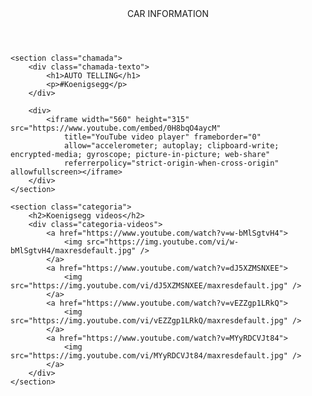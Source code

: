 <html lang="pt-BR">

<head>
    <link rel="stylesheet" href="styles.css">
    <link rel="preconnect" href="https://fonts.googleapis.com">
    <link rel="preconnect" href="https://fonts.gstatic.com" crossorigin>
    <link
        href="https://fonts.googleapis.com/css2?family=Chakra+Petch:ital,wght@0,300;0,400;0,500;0,600;0,700;1,300;1,400;1,500;1,600;1,700&display=swap"
        rel="stylesheet">
    <title>Car Infomantion</title>
</head>

<body>
    <header>CAR INFORMATION</header>

    <section class="chamada">
        <div class="chamada-texto">
            <h1>AUTO TELLING</h1>
            <p>#Koenigsegg</p>
        </div>

        <div>
            <iframe width="560" height="315" src="https://www.youtube.com/embed/0H8bqO4aycM"
                title="YouTube video player" frameborder="0"
                allow="accelerometer; autoplay; clipboard-write; encrypted-media; gyroscope; picture-in-picture; web-share"
                referrerpolicy="strict-origin-when-cross-origin" allowfullscreen></iframe>
        </div>
    </section>

    <section class="categoria">
        <h2>Koenigsegg videos</h2>
        <div class="categoria-videos">
            <a href="https://www.youtube.com/watch?v=w-bMlSgtvH4">
                <img src="https://img.youtube.com/vi/w-bMlSgtvH4/maxresdefault.jpg" />
            </a>
            <a href="https://www.youtube.com/watch?v=dJ5XZMSNXEE">
                <img src="https://img.youtube.com/vi/dJ5XZMSNXEE/maxresdefault.jpg" />
            </a>
            <a href="https://www.youtube.com/watch?v=vEZZgp1LRkQ">
                <img src="https://img.youtube.com/vi/vEZZgp1LRkQ/maxresdefault.jpg" />
            </a>
            <a href="https://www.youtube.com/watch?v=MYyRDCVJt84">
                <img src="https://img.youtube.com/vi/MYyRDCVJt84/maxresdefault.jpg" />
            </a>
        </div>
    </section>

</body>

</html>
